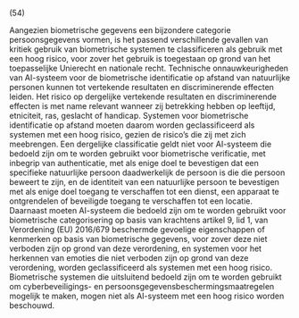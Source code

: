 (54)

Aangezien biometrische gegevens een bijzondere categorie persoonsgegevens vormen, is het passend verschillende gevallen van kritiek gebruik van biometrische systemen te classificeren als gebruik met een hoog risico, voor zover het gebruik is toegestaan op grond van het toepasselijke Unierecht en nationale recht. Technische onnauwkeurigheden van AI-systeem voor de biometrische identificatie op afstand van natuurlijke personen kunnen tot vertekende resultaten en discriminerende effecten leiden. Het risico op dergelijke vertekende resultaten en discriminerende effecten is met name relevant wanneer zij betrekking hebben op leeftijd, etniciteit, ras, geslacht of handicap. Systemen voor biometrische identificatie op afstand moeten daarom worden geclassificeerd als systemen met een hoog risico, gezien de risico’s die zij met zich meebrengen. Een dergelijke classificatie geldt niet voor AI-systeem die bedoeld zijn om te worden gebruikt voor biometrische verificatie, met inbegrip van authenticatie, met als enige doel te bevestigen dat een specifieke natuurlijke persoon daadwerkelijk de persoon is die die persoon beweert te zijn, en de identiteit van een natuurlijke persoon te bevestigen met als enige doel toegang te verschaffen tot een dienst, een apparaat te ontgrendelen of beveiligde toegang te verschaffen tot een locatie. Daarnaast moeten AI-systeem die bedoeld zijn om te worden gebruikt voor biometrische categorisering op basis van krachtens artikel 9, lid 1, van Verordening (EU) 2016/679 beschermde gevoelige eigenschappen of kenmerken op basis van biometrische gegevens, voor zover deze niet verboden zijn op grond van deze verordening, en systemen voor het herkennen van emoties die niet verboden zijn op grond van deze verordening, worden geclassificeerd als systemen met een hoog risico. Biometrische systemen die uitsluitend bedoeld zijn om te worden gebruikt om cyberbeveiligings- en persoonsgegevensbeschermingsmaatregelen mogelijk te maken, mogen niet als AI-systeem met een hoog risico worden beschouwd.
